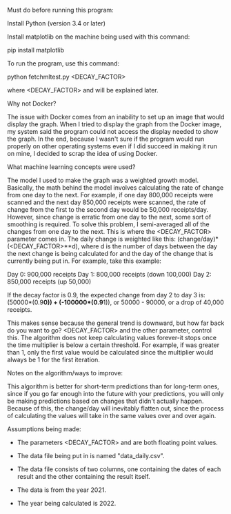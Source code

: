 Must do before running this program:

Install Python (version 3.4 or later)

Install matplotlib on the machine being used with this command:

pip install matplotlib

To run the program, use this command:

python fetchmltest.py <DECAY_FACTOR> <THRESHOLD>

where <DECAY_FACTOR> and <THRESHOLD> will be explained later.

Why not Docker?

The issue with Docker comes from an inability to set up an image that would display the graph. When I tried to display the graph from the Docker image, my system said the program could not access the display needed to show the graph. In the end, because I wasn't sure if the program would run properly on other operating systems even if I did succeed in making it run on mine, I decided to scrap the idea of using Docker.

What machine learning concepts were used?

The model I used to make the graph was a weighted growth model. Basically, the math
behind the model involves calculating the rate of change from one day to the next. For example,
if one day 800,000 receipts were scanned and the next day 850,000 receipts were scanned, the rate of 
change from the first to the second day would be 50,000 receipts/day. However, since change is erratic
from one day to the next, some sort of smoothing is required. To solve this problem, I semi-averaged 
all of the changes from one day to the next. This is where the <DECAY_FACTOR> parameter comes in. 
The daily change is weighted like this: (change/day)*(<DECAY_FACTOR>**d), where d is the number of days
between the day the next change is being calculated for and the day of the change that is currently
being put in. For example, take this example:

Day 0: 900,000 receipts
Day 1: 800,000 receipts (down 100,000)
Day 2: 850,000 receipts (up 50,000)

If the decay factor is 0.9, the expected change from day 2 to day 3 is:
(50000*(0.9**0)) + (-100000*(0.9**1)), or 50000 - 90000, or a drop of 40,000 receipts.

This makes sense because the general trend is downward, but how far back do you want to go?
<DECAY_FACTOR> and the other parameter, <THRESHOLD> control this. The algorithm does not keep
calculating values forever-it stops once the time multiplier is below a certain threshold.
For example, if <THRESHOLD> was greater than 1, only the first value would be calculated
since the multiplier would always be 1 for the first iteration.

Notes on the algorithm/ways to improve:

This algorithm is better for short-term predictions than for long-term ones, since 
if you go far enough into the future with your predictions, you will only be making 
predictions based on changes that didn't actually happen. Because of this, the change/day
will inevitably flatten out, since the process of calculating the values will take in the
same values over and over again.

Assumptions being made:

* The parameters <DECAY_FACTOR> and <THRESHOLD> are both floating point values.

* The data file being put in is named "data_daily.csv".

* The data file consists of two columns, one containing the dates of each result and the
other containing the result itself.

* The data is from the year 2021.

* The year being calculated is 2022.
